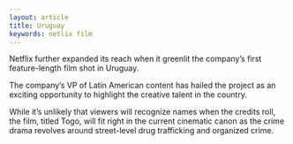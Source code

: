 ```yaml
---
layout: article
title: Uruguay
keywords: netlix film
---
```


Netflix further expanded its reach when it greenlit the company’s first feature-length film shot in Uruguay.

The company’s VP of Latin American content has hailed the project as an exciting opportunity to highlight the creative talent in the country.

While it’s unlikely that viewers will recognize names when the credits roll, the film, titled Togo, will fit right in the current cinematic canon as the crime drama revolves around street-level drug trafficking and organized crime.
